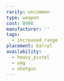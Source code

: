 ```yaml
---
rarity: uncommon
type: weapon
cost: 8000
manufacturer: ''
tags:
  - increased_range
placement: barrel
availability:
  - heavy_pistol
  - smg
  - shotgun
---
```

